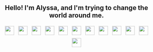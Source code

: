 <h2 align="center">Hello! I'm Alyssa, and I'm trying to change the world around me.</h2>

<!--

<br />

<div align="center">
  <img height="155em" src="https://github-readme-stats.vercel.app/api?username=alyssapiresfernandescefet&hide_border=true&show_icons=true&theme=tokyonight&include_all_commits=true&count_private=true"/>
  <img height="155em" src="https://github-readme-stats.vercel.app/api/top-langs/?username=alyssapiresfernandescefet&hide_border=true&layout=compact&langs_count=7&theme=tokyonight"/>
</div>

<br />

-->

<div align="center">
  <img style="padding: 5px;" width="30px" src="https://cdn.jsdelivr.net/gh/devicons/devicon/icons/html5/html5-original.svg" />
  <img style="padding: 5px;" width="30px" src="https://cdn.jsdelivr.net/gh/devicons/devicon/icons/css3/css3-original.svg" />
  <img style="padding: 5px;" width="30px" src="https://cdn.jsdelivr.net/gh/devicons/devicon/icons/sass/sass-original.svg" />
  <img style="padding: 5px;" width="30px" src="https://cdn.jsdelivr.net/gh/devicons/devicon/icons/bootstrap/bootstrap-original.svg" />
  <img style="padding: 5px;" width="30px" src="https://cdn.jsdelivr.net/gh/devicons/devicon/icons/react/react-original.svg" />
  <img style="padding: 5px;" width="30px" src="https://cdn.jsdelivr.net/gh/devicons/devicon/icons/typescript/typescript-original.svg" />
  <img style="padding: 5px;" width="30px" src="https://cdn.jsdelivr.net/gh/devicons/devicon/icons/nodejs/nodejs-original.svg" />
  <img style="padding: 5px;" width="30px" src="https://cdn.jsdelivr.net/gh/devicons/devicon/icons/java/java-original.svg" />
  <img style="padding: 5px;" width="30px" src="https://cdn.jsdelivr.net/gh/devicons/devicon/icons/cplusplus/cplusplus-original.svg" />
  <img style="padding: 5px;" width="30px" src="https://cdn.jsdelivr.net/gh/devicons/devicon/icons/csharp/csharp-original.svg" />
  <img style="padding: 5px;" width="30px" src="https://cdn.jsdelivr.net/npm/devicons@1.8.0/!PNG/unity_small.png" />
  <img style="padding: 5px;" width="30px" src="https://cdn.jsdelivr.net/gh/devicons/devicon/icons/mysql/mysql-original.svg" />
</div>
